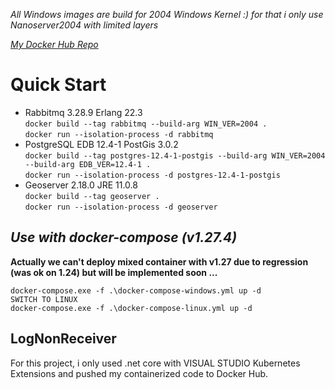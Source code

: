 _All Windows images are build for 2004 Windows Kernel :) for that i only use Nanoserver2004 with limited layers_ 

[_My Docker Hub Repo_](https://hub.docker.com/u/yop038)

# Quick Start

*   Rabbitmq 3.28.9 Erlang 22.3  
    `docker build --tag rabbitmq --build-arg WIN_VER=2004 .`  
    `docker run --isolation-process -d rabbitmq`
*   PostgreSQL EDB 12.4-1 PostGis 3.0.2  
    `docker build --tag postgres-12.4-1-postgis --build-arg WIN_VER=2004 --build-arg EDB_VER=12.4-1 .`  
    `docker run --isolation-process -d postgres-12.4-1-postgis`
*   Geoserver 2.18.0 JRE 11.0.8  
    `docker build --tag geoserver .`  
    `docker run --isolation-process -d geoserver`

## _Use with docker-compose (v1.27.4)_

**Actually we can't deploy mixed container with v1.27 due to regression (was ok on 1.24) but will be implemented soon ...**

```
docker-compose.exe -f .\docker-compose-windows.yml up -d
SWITCH TO LINUX
docker-compose.exe -f .\docker-compose-linux.yml up -d
```

## LogNonReceiver

For this project, i only used .net core with VISUAL STUDIO Kubernetes Extensions and pushed my containerized code to Docker Hub.
